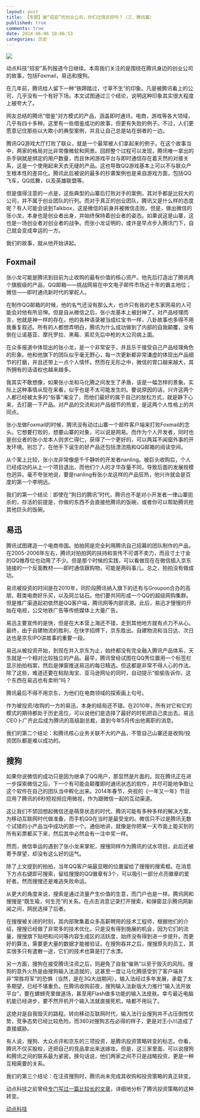 ```yaml
---
layout: post
title: 【专题】被“招安”的创业公司，你们过得还好吗？（三、腾讯篇）
published: true
comments: true
date: 2014-06-06 10:06:53
categories: 历史
---
```


![](http://cn.technode.com/files/2014/03/idvl4Qvsnv9k.jpg)

动点科技“招安”系列报道今日继续。本周我们关注的是围绕在腾讯身边的创业公司的故事，包括Foxmail，易迅和搜狗。

在几年前，腾讯给人留下一种“铁蹄踏过，寸草不生”的印象。凡是被腾讯看上的公司，几乎没有一个有好下场。本文试图通过三个结论，说明这种印象其实很大程度上被夸大了。

网友总结的腾讯“借鉴”对方模式的产品，涵盖即时通讯，电商，游戏等各大领域，几乎有四十多种。这里有一些借鉴成功的故事，但更有失败的例子。不过，人们更愿意记住那些以大欺小的典型案例，并且让自己总是站在弱者的一边。

腾讯QQ游戏大厅打败了联众，就是一个最常被人们拿起来的例子。在这个故事当中，两家的格局对比非常像微软和网景。回顾整个过程可以发现，腾讯唯一拿出的杀手锏就是绑定的用户数量，而且休闲游戏平台与即时通信存在着天然的对接关系，这是一个使用起来天衣无缝的产品。这也导致QQ游戏基本上可以不与联众产生根本性的差异化。腾讯此后被说的最多的抄袭案例也是来自游戏方面，包括QQ飞车，QQ炫舞，以及英雄联盟等。

但是值得注意的一点是，这些典型的山寨后打败对手的案例，其对手都是比较大的公司，并不属于创业团队的行列。而对于真正的创业团队，腾讯又是什么样的态度呢？有人可能会说到Talkbox，这是微信的前身并被微信击败。但是，做出微信的张小龙，本身也是创业者出身，并始终保持着创业者的姿态。如果说这是山寨，这也是一场创业者对创业者的战争。而张小龙证明的，或许是早点步入腾讯门下，自己就会变成幸运的一方。

我们的故事，就从他开始讲起。

## **Foxmail**

张小龙可能是腾讯到目前为止收购的最有价值的核心资产。他先后打造出了腾讯两个旗舰级的产品，QQ邮箱——挑战网易在中文电子邮件市场近十年的霸主地位；微信——即时通讯新时代的掌舵人。

在制作QQ邮箱的时候，他的名气还没有那么大，也许只有我的老东家网易的人可能会对他有所忌惮。但是自从微信之后，张小龙基本上被封神了。对产品经理而言，他就是神一样的存在。他的各种语录被当成红宝书一样，八卦故事也多得不用我重复叙述。所有的人都想弄明白，腾讯为什么成功做到了内部的自我颠覆，没有倒在让诺基亚、摩托罗拉、黑莓、索尼先后中枪的大公司病上面。

在众多报道中体现出的张小龙，是一个非常安于，并且乐于接受自己产品经理角色的形象。他和他旗下的团队似乎毫无野心，每一次更新都非常谦虚的体现出产品细节的打磨，并且还带上一点个人情怀。然而在无形之中，微信的胃口越来越大，其所拥有的话语权也越来越多。

我其实不敢想像，如果张小龙和马化腾之间发生了矛盾，该是一幅怎样的景象。实际上这种事情从现在来看，似乎也是不太可能发生的。要说原因的话，兴许这两个人都已经被太多的“俗事”淹没了，而他们最好的属于自己的放松方式，就是静下心来，去打磨一下产品。对产品的交流和对产品细节的热爱，是这两个人性格上的共同点。

张小龙做Foxmail的时候，腾讯没有动过山寨一个邮件客户端来打败Foxmail的念头。它想要打败的，想要山寨的对象，可以说是网易。而作为个人开发者，同时也是创业者的张小龙本人则求仁得仁，获得了一个更好的，可以两耳不闻窗外事的开发环境。别忘了，在他手下诞生的好产品还包括漂流瓶和QQ邮箱的阅读空间。

从个案上比较，张小龙非常像是千千静听的开发者nanling。被巨头收购后，个人已经成功的从上一个项目退出，而他们个人的才华存量不同，导致后面的发展规模也迥异。毫不夸张地说，要是nanling有张小龙这样的产品狂热，他兴许就会是百度的第一个李明远。

我们的第一个结论：即使在“狗日的腾讯”时代，腾讯也不是对小开发者一律山寨扼杀的，存活的前提是，你做的东西不会直接抢腾讯的饭碗，或者你可以帮助腾讯抢其他巨头的饭碗。

## **易迅**

腾讯试图建造一个电商帝国。拍拍网是完全利用腾讯自己招募的团队制作的产品，在2005-2006年左右，腾讯对拍拍网的扶持和宣传不可谓不卖力，而且寸土寸金的QQ推荐位也动用了不少。但是那个时候的实践，可以看做现在在微信插入京东链接的一个反面教材——即时通信跟购物，可能是两码事儿。总之，拍拍没有做成功。

易讯被投资的时间是在2010年，同阶段腾讯纳入旗下的还有与Groupon合办的高朋，鞋类电商好乐买，以及珂兰钻石。他们要共同形成一个QQ的超级网购集群。但是推广渠道起初依然是QQ客户端，腾讯网等内部资源。此后，易迅才慢慢的开始在电视，公交地铁广告等传统媒体上大量广告。

易迅主要宣传的是快，但是在大本营上海还不错，走到其他地方就有点力不从心。最终，由于自建物流的胜利，在快字招牌下，京东胜出。自建物流和当日达、次日达也是京东IPO讲故事的重要一段。

易迅从被投资开始，到现在并入京东为止，始终都没有完全融入腾讯产品体系，天生就是一个相对比较独立的产品。最早，腾讯曾经试图在QQ秀位置用一个标签栏显示拍拍档案，然后是弹窗推送易迅的每日精选。但这都是非常不得人心的作法。除了这些，难道还要在粘贴淘宝、亚马逊网址的同时，自动提示“偷偷告诉你，这个东西在易迅也有卖哟”吗？

腾讯最后不得不用京东，为他们在电商领域的探索画上句号。

作为被投资/收购的一方的易迅，本身的结局还不错。在2010年，所有对它和它的模式的期待都处于历史高位，可以说他们是选择了最好的时机把自己卖出去。易迅CEO卜广齐此后成为腾讯的高级副总裁，直到今年5月传出他离职的消息。

我们的第二个结论：和腾讯核心业务关联不大的产品，不管自己山寨还是收购/投资团队都是难以成功的。

## **搜狗**

如果你说微信的成功只是因为继承了QQ用户，那显然是片面的。现在腾讯正在进一步探索微信之后，下一个有可能会颠覆即时通讯状态的软件，并尽可能地争取让这个软件在自己的团队当中孵化出来。2014年春节，央视的《一年又一年》节目应用了腾讯的8秒短视频应用微视，作为跟微信一起的互动渠道。

这让我们不禁回想起微信还是萌芽状态的时代。腾讯可能有多种多样的解决方案，为移动互联网时代做准备，而手机QQ在当时是最受宠的。微信只不过是腾讯无数个试错的小产品当中成功的那一个。通俗地讲，就像是你把某一天市面上能买到的所有彩票都买下来，然后其中必然会有一注中奖一样。

然而，微信幸运的遇到了张小龙来掌舵，搜搜同样作为腾讯的试水项目，此后还被寄予厚望，却没有这么好的运气。

除了上文提到的拍拍，当年QQ客户端最显眼的位置留给了搜搜的搜索框。在消息下方点右键即可搜索，留给搜搜的QQ徽章有3个，可以吸引一部分点亮徽章的爱好者。然而搜搜还是难逃失败命运。

从更大的角度来说，搜索是通过流量产生价值的生意，而门户也是一样。腾讯网和搜搜是“既生瑜，何生亮”的关系。在点击消息记录打开搜索，和弹窗显示腾讯网新闻之间，网民选择了后者。

在搜搜被关闭的时刻，其内部聚集着众多高薪聘用的技术工程师，根据他们的介绍，搜搜已经做了非常多的技术优化，只是没有得到施展的机会，因为它们的流量，搜搜旗下贴吧和问问等内容生成区的活跃度，始终没有得到进一步提升。而更好的算法，需要更大量的数据才能被验证。在搜狗吞并之后，搜搜原先的员工，其实很多只有遣散一途，它们的技术也算是打了水漂。

另一方面，搜狗在接受腾讯注资之后，则避免了自我“催熟”以至于毁灭的风险。搜狗的意外火热是由搜狗输入法造就的，这甚至一度让马化腾感受到了客户端并非“常胜将军”的恐惧（当然，是在3Q大战期间）。输入法经过多年发展，承载了太多期望，已经不堪重负。在腾讯收购前夜，搜狗输入法新版大力推行“输入法开放平台”，要在螺蛳壳里做道场，甚至用Flash做多功能的输入法皮肤。幸亏最近电脑机能已经进步，要不然开机开个输入法就直接死机，啥都不用玩了。

这绝对是自我毁灭的路程。转向移动互联网时代，输入法行业搜狗并不占压倒性优势，竞争态势已经比较危险。而360对搜狗志在必得的样子，更是对王小川造成了直接威胁。

有人说，搜狗、大众点评和京东的三项投资，是腾讯投资策略转变的标志。你看，腾讯不仅买股权，还把自己的竞品拿出来送嫁妆。但是，这三家里面，可以说搜狗和腾讯之间的联系最为紧密。换句话说，他们两家之间不只是战略投资，更是一种互相需要的关系。

我们的第三个结论：在注资搜狗时，腾讯尚未完成其收购和投资策略的真正转变。

动点科技之前曾经[专门写过一篇比较长的文章](https://cn.technode.com/post/2014-03-06/tencent-from-copycat-to-big-buyer/)，详细地分析了腾讯投资策略的这种转变。

[动点科技](https://cn.technode.com/post/2014-06-06/zhaoan-series-tencent/)